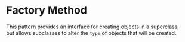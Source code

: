 # Factory Method

This pattern provides an interface for creating objects in a superclass,  
but allows subclasses to alter the `type` of objects that will be created.
